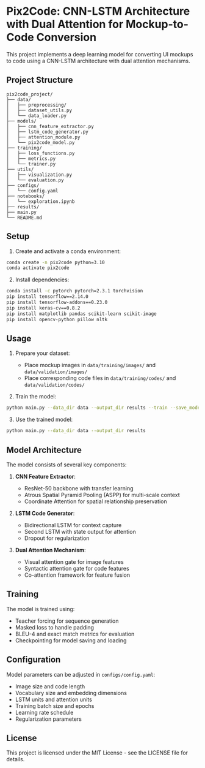 # Pix2Code: CNN-LSTM Architecture with Dual Attention for Mockup-to-Code Conversion

This project implements a deep learning model for converting UI mockups to code using a CNN-LSTM architecture with dual attention mechanisms.

## Project Structure

```
pix2code_project/
├── data/
│   ├── preprocessing/
│   ├── dataset_utils.py
│   └── data_loader.py
├── models/
│   ├── cnn_feature_extractor.py
│   ├── lstm_code_generator.py
│   ├── attention_module.py
│   └── pix2code_model.py
├── training/
│   ├── loss_functions.py
│   ├── metrics.py
│   └── trainer.py
├── utils/
│   ├── visualization.py
│   └── evaluation.py
├── configs/
│   └── config.yaml
├── notebooks/
│   └── exploration.ipynb
├── results/
├── main.py
└── README.md
```

## Setup

1. Create and activate a conda environment:
```bash
conda create -n pix2code python=3.10
conda activate pix2code
```

2. Install dependencies:
```bash
conda install -c pytorch pytorch=2.3.1 torchvision
pip install tensorflow==2.14.0
pip install tensorflow-addons==0.23.0
pip install keras-cv==0.8.2
pip install matplotlib pandas scikit-learn scikit-image
pip install opencv-python pillow nltk
```

## Usage

1. Prepare your dataset:
   - Place mockup images in `data/training/images/` and `data/validation/images/`
   - Place corresponding code files in `data/training/codes/` and `data/validation/codes/`

2. Train the model:
```bash
python main.py --data_dir data --output_dir results --train --save_model
```

3. Use the trained model:
```bash
python main.py --data_dir data --output_dir results
```

## Model Architecture

The model consists of several key components:

1. **CNN Feature Extractor**:
   - ResNet-50 backbone with transfer learning
   - Atrous Spatial Pyramid Pooling (ASPP) for multi-scale context
   - Coordinate Attention for spatial relationship preservation

2. **LSTM Code Generator**:
   - Bidirectional LSTM for context capture
   - Second LSTM with state output for attention
   - Dropout for regularization

3. **Dual Attention Mechanism**:
   - Visual attention gate for image features
   - Syntactic attention gate for code features
   - Co-attention framework for feature fusion

## Training

The model is trained using:
- Teacher forcing for sequence generation
- Masked loss to handle padding
- BLEU-4 and exact match metrics for evaluation
- Checkpointing for model saving and loading

## Configuration

Model parameters can be adjusted in `configs/config.yaml`:
- Image size and code length
- Vocabulary size and embedding dimensions
- LSTM units and attention units
- Training batch size and epochs
- Learning rate schedule
- Regularization parameters

## License

This project is licensed under the MIT License - see the LICENSE file for details. 